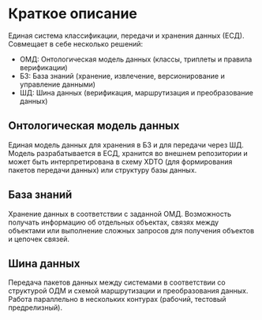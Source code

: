 # Краткое описание

Единая система классификации, передачи и хранения данных (ЕСД). Совмещает в себе несколько решений:

- ОМД: Онтологическая модель данных (классы, триплеты и правила верификации)
- БЗ: База знаний (хранение, извлечение, версионирование и управление данными)
- ШД: Шина данных (верификация, маршрутизация и преобразование данных)

## Онтологическая модель данных

Единая модель данных для хранения в БЗ и для передачи через ШД. Модель разрабатывается в ЕСД, хранится во внешнем репозитории и может быть интерпретирована в схему XDTO (для формирования пакетов передачи данных) или структуру базы данных.

## База знаний

Хранение данных в соответствии с заданной ОМД. Возможность получать информацию об отдельных объектах, связях между объектами или выполнение сложных запросов для получения объектов и цепочек связей.

## Шина данных

Передача пакетов данных между системами в соответствии со структурой ОДМ и схемой маршрутизации и преобразования данных. Работа параллельно в нескольких контурах (рабочий, тестовый предрелизный).
